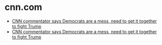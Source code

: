 # cnn.com

- [CNN commentator says Democrats are a mess, need to get it together to fight Trump](https://www.foxnews.com/media/cnn-commentator-says-democrats-mess-need-get-together-fight-trump)
- [CNN commentator says Democrats are a mess, need to get it together to fight Trump](https://www.foxnews.com/media/cnn-commentator-says-democrats-mess-need-get-together-fight-trump)
